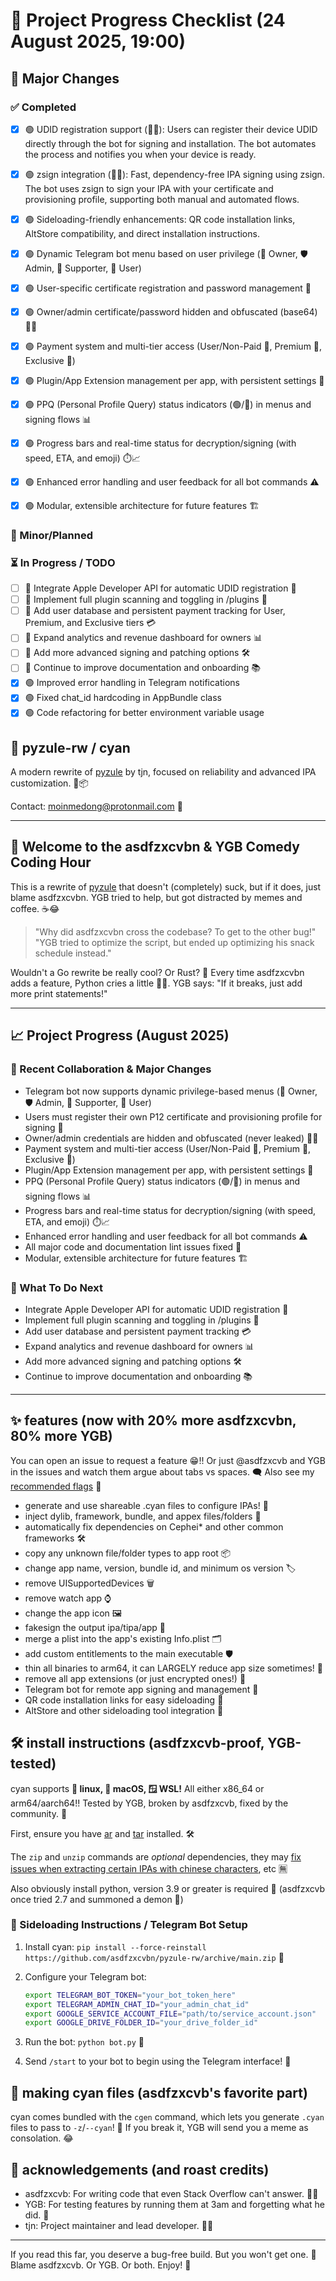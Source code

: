 # 📅 **Project Progress Checklist** (24 August 2025, 19:00)

## 🚀 Major Changes

### ✅ Completed

- [x] 🟢 UDID registration support (🍏🔑): Users can register their device UDID directly through the bot for signing and installation. The bot automates the process and notifies you when your device is ready.
- [x] 🟢 zsign integration (🔏🤖): Fast, dependency-free IPA signing using zsign. The bot uses zsign to sign your IPA with your certificate and provisioning profile, supporting both manual and automated flows.
- [x] 🟢 Sideloading-friendly enhancements: QR code installation links, AltStore compatibility, and direct installation instructions.

- [x] 🟢 Dynamic Telegram bot menu based on user privilege (👑 Owner, 🛡️ Admin, 💸 Supporter, 🧑 User)
- [x] 🟢 User-specific certificate registration and password management 🔐
- [x] 🟢 Owner/admin certificate/password hidden and obfuscated (base64) 🕵️‍♂️
- [x] 🟢 Payment system and multi-tier access (User/Non-Paid 🧑, Premium 💎, Exclusive 👑)
- [x] 🟢 Plugin/App Extension management per app, with persistent settings 🧩
- [x] 🟢 PPQ (Personal Profile Query) status indicators (🟢/🔴) in menus and signing flows 📊
- [x] 🟢 Progress bars and real-time status for decryption/signing (with speed, ETA, and emoji) ⏱️📈
- [x] 🟢 Enhanced error handling and user feedback for all bot commands ⚠️
- [x] 🟢 Modular, extensible architecture for future features 🏗️

### 📝 Minor/Planned

### ⏳ In Progress / TODO

- [ ] 🔄 Integrate Apple Developer API for automatic UDID registration 🍏
- [ ] 🔄 Implement full plugin scanning and toggling in /plugins 🧩
- [ ] 🔄 Add user database and persistent payment tracking for User, Premium, and Exclusive tiers 💳
- [ ] 🔄 Expand analytics and revenue dashboard for owners 📊
- [ ] 🔄 Add more advanced signing and patching options 🛠️
- [ ] 🔄 Continue to improve documentation and onboarding 📚
- [x] 🟢 Improved error handling in Telegram notifications
- [x] 🟢 Fixed chat_id hardcoding in AppBundle class
- [x] 🟢 Code refactoring for better environment variable usage

## 🧬 pyzule-rw / cyan

A modern rewrite of [pyzule](https://github.com/asdfzxcvbn/pyzule) by tjn, focused on reliability and advanced IPA customization. 🍏📦

Contact: [moinmedong@protonmail.com](mailto:moinmedong@protonmail.com) 📧

---

## 🤡 Welcome to the asdfzxcvbn & YGB Comedy Coding Hour

This is a rewrite of [pyzule](https://github.com/asdfzxcvbn/pyzule) that doesn't (completely) suck, but if it does, just blame asdfzxcvbn. YGB tried to help, but got distracted by memes and coffee. ☕️😂

> "Why did asdfzxcvbn cross the codebase? To get to the other bug!"
> "YGB tried to optimize the script, but ended up optimizing his snack schedule instead."

Wouldn't a Go rewrite be really cool? Or Rust? 🦀 Every time asdfzxcvbn adds a feature, Python cries a little 🐍😭. YGB says: "If it breaks, just add more print statements!"

---

## 📈 Project Progress (August 2025)

### 🤝 Recent Collaboration & Major Changes

- Telegram bot now supports dynamic privilege-based menus (👑 Owner, 🛡️ Admin, 💸 Supporter, 🧑 User)
- Users must register their own P12 certificate and provisioning profile for signing 🔐
- Owner/admin credentials are hidden and obfuscated (never leaked) 🕵️‍♂️
- Payment system and multi-tier access (User/Non-Paid 🧑, Premium 💎, Exclusive 👑)
- Plugin/App Extension management per app, with persistent settings 🧩
- PPQ (Personal Profile Query) status indicators (🟢/🔴) in menus and signing flows 📊
- Progress bars and real-time status for decryption/signing (with speed, ETA, and emoji) ⏱️📈
- Enhanced error handling and user feedback for all bot commands ⚠️
- All major code and documentation lint issues fixed 🧹
- Modular, extensible architecture for future features 🏗️

### 🧭 What To Do Next

- Integrate Apple Developer API for automatic UDID registration 🍏
- Implement full plugin scanning and toggling in /plugins 🧩
- Add user database and persistent payment tracking 💳
- Expand analytics and revenue dashboard for owners 📊
- Add more advanced signing and patching options 🛠️
- Continue to improve documentation and onboarding 📚

---

## ✨ features (now with 20% more asdfzxcvbn, 80% more YGB)

You can open an issue to request a feature 😁!! Or just @asdfzxcvb and YGB in the issues and watch them argue about tabs vs spaces. 🗨️
Also see my [recommended flags](https://github.com/asdfzxcvbn/pyzule-rw/wiki/recommended-flags) 🚩

- generate and use shareable .cyan files to configure IPAs! 📄
- inject dylib, framework, bundle, and appex files/folders 🧩
- automatically fix dependencies on Cephei* and other common frameworks 🛠️
- copy any unknown file/folder types to app root 📦
- change app name, version, bundle id, and minimum os version 🏷️
- remove UISupportedDevices 🗑️
- remove watch app ⌚️
- change the app icon 🖼️
- fakesign the output ipa/tipa/app 📝
- merge a plist into the app's existing Info.plist 🗂️
- add custom entitlements to the main executable 🛡️
- thin all binaries to arm64, it can LARGELY reduce app size sometimes! 🦴
- remove all app extensions (or just encrypted ones!) 🚫
- Telegram bot for remote app signing and management 🤖
- QR code installation links for easy sideloading 📱
- AltStore and other sideloading tool integration 🔄

## 🛠️ install instructions (asdfzxcvb-proof, YGB-tested)

cyan supports **🐧 linux, 🍏 macOS, 🪟 WSL!** All either x86_64 or arm64/aarch64!!
Tested by YGB, broken by asdfzxcvb, fixed by the community. 🤣

First, ensure you have [ar](https://command-not-found.com/ar) and [tar](https://command-not-found.com/tar) installed. 🛠️

The `zip` and `unzip` commands are *optional* dependencies, they may [fix issues when extracting certain IPAs with chinese characters](https://github.com/asdfzxcvbn/pyzule-rw/wiki/file-does-not-exist-(executable)-%3F), etc 🈚️

Also obviously install python, version 3.9 or greater is required 🐍 (asdfzxcvb once tried 2.7 and summoned a demon 👹)

### 📱 Sideloading Instructions / Telegram Bot Setup

1. Install cyan: `pip install --force-reinstall https://github.com/asdfzxcvbn/pyzule-rw/archive/main.zip` 🚀
2. Configure your Telegram bot:

   ```bash
   export TELEGRAM_BOT_TOKEN="your_bot_token_here"
   export TELEGRAM_ADMIN_CHAT_ID="your_admin_chat_id"
   export GOOGLE_SERVICE_ACCOUNT_FILE="path/to/service_account.json"
   export GOOGLE_DRIVE_FOLDER_ID="your_drive_folder_id"
   ```

3. Run the bot: `python bot.py` 🤖
4. Send `/start` to your bot to begin using the Telegram interface! 📱

## 🧪 making cyan files (asdfzxcvb's favorite part)

cyan comes bundled with the `cgen` command, which lets you generate `.cyan` files to pass to `-z`/`--cyan`! 🧬
If you break it, YGB will send you a meme as consolation. 😂

## 🙏 acknowledgements (and roast credits)

- asdfzxcvb: For writing code that even Stack Overflow can't answer. 🤷‍♂️
- YGB: For testing features by running them at 3am and forgetting what he did. 🛌
- tjn: Project maintainer and lead developer. 👨‍💻

---

If you read this far, you deserve a bug-free build. But you won't get one. 🐞 Blame asdfzxcvb. Or YGB. Or both. Enjoy! 🎉

